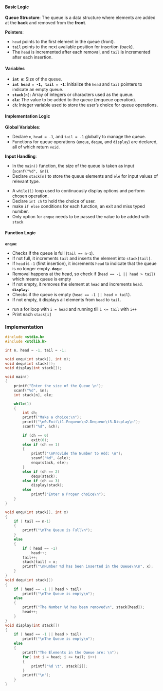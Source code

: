 #### **Basic Logic**

**Queue Structure**: The queue is a data structure where elements are added at the **back** and removed from the **front**.

**Pointers**:
- `head` points to the first element in the queue (front).
- `tail` points to the next available position for insertion (back).
- The `head` is incremented after each removal, and `tail` is incremented after each insertion.

#### **Variables**

- **`int n`**: Size of the queue.
- **`int head = -1, tail = -1`**: Initialize the `head` and `tail` pointers to indicate an empty queue.
- **`stack[n]`**: Array of integers or characters used as the queue.
- **`ele`**: The value to be added to the queue (enqueue operation).
- **`ch`**: Integer variable used to store the user’s choice for queue operations.

#### Implementation Logic

**Global Variables**:
- Declare `n`, `head = -1`, and `tail = -1` globally to manage the queue.
- Functions for queue operations (`enque`, `deque`, and `display`) are declared, all of which return `void`.

**Input Handling**:
- In the `main()` function, the size of the queue is taken as input (`scanf("%d", &n)`).
- Declare `stack[n]` to store the queue elements and `ele` for input values of relevant type.

* A `while(1)` loop used to continuously display options and perform chosen operation.
* Declare `int ch` to hold the choice of user.
* make `if else` conditions for each function, an exit and miss typed number.
* Only option for `enque` needs to be passed the value to be added with `stack`

#### **Function Logic**

**`enque`**:
- Checks if the queue is full (`tail == n-1`).
- If not full, it increments `tail` and inserts the element into `stack[tail]`.
- If `head` is `-1` (first insertion), it increments `head` to indicate that the queue is no longer empty.
**`dequ`**:
- Removal happens at the head, so check if (`head == -1 || head > tail`) which means queue is empty
- If not empty, it removes the element at `head` and increments `head`.
**`display`**:
- Checks if the queue is empty (`head == -1 || head > tail`).
- If not empty, it displays all elements from `head` to `tail`.
* run a for loop with `i = head` and running till `i <= tail` with `i++`
* Print each `stack[i]`

### Implementation

```c
#include <stdio.h>
#include <stdlib.h>

int n, head = -1, tail = -1;

void enqu(int stack[], int x);
void dequ(int stack[]);
void display(int stack[]);

void main()
{
	printf("Enter the size of the Queue \n");
	scanf("%d", &n);
	int stack[n], ele;

	while(1)
	{
		int ch;
		printf("Make a choice:\n");
		printf("\n0.Exit\t1.Enqueue\n2.Dequeue\t3.Display\n");
		scanf("%d", &ch);
		
		if (ch == 0)
			exit(0);
		else if (ch == 1)
		{
			printf("\nProvide the Number to Add: \n");
			scanf("%d", &ele);
			enqu(stack, ele);
		}
		else if (ch == 2)
			dequ(stack);
		else if (ch == 3)
			display(stack);
		else
			printf("Enter a Proper choice\n");
	}
}

void enqu(int stack[], int x)
{
	if ( tail == n-1)
	{
		printf("\nThe Queue is Full\n");
	}
	else
	{
		if ( head == -1)
			head++;
		tail++;
		stack[tail] = x;
		printf("\nNumber %d has been inserted in the Queue\n\n", x);	
	}
}
void dequ(int stack[])
{
	if ( head == -1 || head > tail)
		printf("\nThe Queue is empty\n");
	else
	{
		printf("The Number %d has been removed\n", stack[head]);
		head++;
	}
}
void display(int stack[])
{
	if ( head == -1 || head > tail)
		printf("\nThe Queue is empty\n");
	else
	{
		printf("The Elements in the Queue are: \n");
		for( int i = head; i <= tail; i++)
		{
			printf("%d \t", stack[i]);
		}
		printf("\n");
	}
}
```

